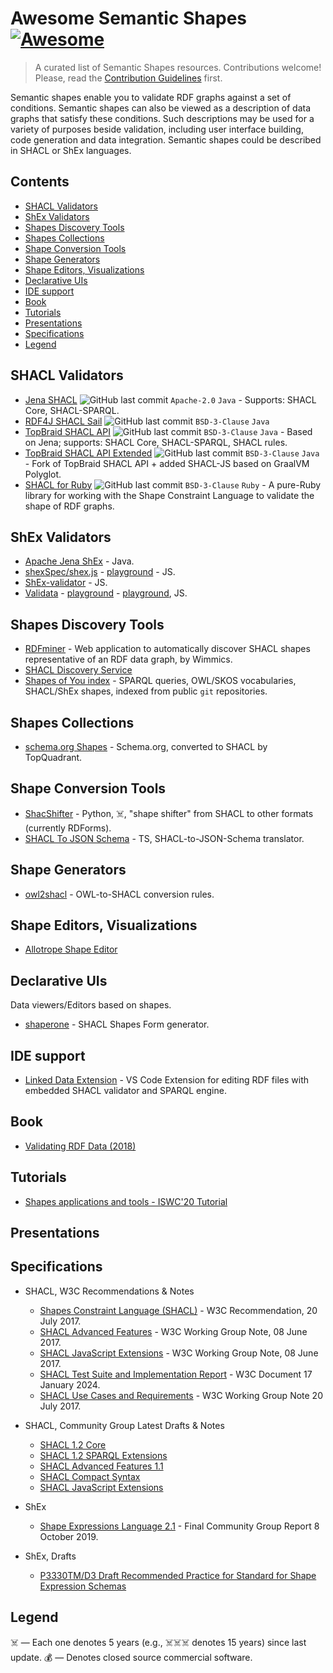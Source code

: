 # Awesome Semantic Shapes [![Awesome](https://awesome.re/badge.svg)](https://awesome.re)

> A curated list of Semantic Shapes resources. Contributions welcome!
> Please, read the [Contribution Guidelines](CONTRIBUTING.md) first.

Semantic shapes enable you to validate RDF graphs against a set of conditions.
Semantic shapes can also be viewed as a description of data graphs that satisfy these conditions.
Such descriptions may be used for a variety of purposes beside validation,
including user interface building, code generation and data integration.
Semantic shapes could be described in SHACL or ShEx languages.

## Contents

- [SHACL Validators](#shacl-validators)
- [ShEx Validators](#shex-validators)
- [Shapes Discovery Tools](#shapes-discovery-tools)
- [Shapes Collections](#shapes-collections)
- [Shape Conversion Tools](#shape-conversion-tools)
- [Shape Generators](#shape-generators)
- [Shape Editors, Visualizations](#shape-editors-visualizations)
- [Declarative UIs](#declarative-uis)
- [IDE support](#ide-support)
- [Book](#book)
- [Tutorials](#tutorials)
- [Presentations](#presentations)
- [Specifications](#specifications)
- [Legend](#legend)

## SHACL Validators

- [Jena SHACL](https://github.com/apache/jena/) ![GitHub last commit](https://img.shields.io/github/last-commit/apache/jena) `Apache-2.0` `Java` - Supports: SHACL Core, SHACL-SPARQL.
- [RDF4J SHACL Sail](https://github.com/eclipse-rdf4j/rdf4j) ![GitHub last commit](https://img.shields.io/github/last-commit/eclipse-rdf4j/rdf4j) `BSD-3-Clause` `Java`
- [TopBraid SHACL API](https://github.com/TopQuadrant/shacl) ![GitHub last commit](https://img.shields.io/github/last-commit/TopQuadrant/shacl) `BSD-3-Clause` `Java` - Based on Jena; supports: SHACL Core, SHACL-SPARQL, SHACL rules.
- [TopBraid SHACL API Extended](https://github.com/SHACL-X/shacl-x) ![GitHub last commit](https://img.shields.io/github/last-commit/SHACL-X/shacl-x) `BSD-3-Clause` `Java` - Fork of TopBraid SHACL API + added SHACL-JS based on GraalVM Polyglot.
- [SHACL for Ruby](https://github.com/ruby-rdf/shacl/) ![GitHub last commit](https://img.shields.io/github/last-commit/ruby-rdf/shacl) `BSD-3-Clause` `Ruby` - A pure-Ruby library for working with the Shape Constraint Language to validate the shape of RDF graphs.

## ShEx Validators

- [Apache Jena ShEx](https://jena.apache.org/documentation/shex/index.html) - Java.
- [shexSpec/shex.js](https://github.com/shexjs/shex.js) - [playground](http://rawgit.com/shexSpec/shex.js/master/doc/shex-simple.html) - JS.
- [ShEx-validator](https://github.com/HW-SWeL/ShEx-validator) - JS.
- [Validata](https://github.com/HW-SWeL/Validata) - [playground](http://hw-swel.github.io/Validata/) - [playground](https://www.w3.org/2015/03/ShExValidata/), JS.

## Shapes Discovery Tools

- [RDFminer](https://github.com/Wimmics/RDFminer) - Web application to automatically discover SHACL shapes representative of an RDF data graph, by Wimmics.
- [SHACL Discovery Service](https://github.com/AKSW/discover-shacl-shapes)
- [Shapes of You index](https://index.semanticscience.org/) - SPARQL queries, OWL/SKOS vocabularies, SHACL/ShEx shapes, indexed from public `git` repositories.

## Shapes Collections

- [schema.org Shapes](http://datashapes.org/schema) - Schema.org, converted to SHACL by TopQuadrant.

## Shape Conversion Tools

- [ShacShifter](https://github.com/AKSW/ShacShifter) - Python, ☠️, "shape shifter" from SHACL to other formats (currently RDForms).
- [SHACL To JSON Schema](https://github.com/comake/shacl-to-json-schema) - TS, SHACL-to-JSON-Schema translator.

## Shape Generators

- [owl2shacl](https://github.com/sparna-git/owl2shacl) - OWL-to-SHACL conversion rules.

## Shape Editors, Visualizations

- [Allotrope Shape Editor](https://gitlab.com/allotrope-open-source/shape-editor)

## Declarative UIs

Data viewers/Editors based on shapes.

- [shaperone](https://forms.hypermedia.app) - SHACL Shapes Form generator.

## IDE support

- [Linked Data Extension](https://github.com/elsevierlabs-os/linked-data) - VS Code Extension for editing RDF files with embedded SHACL validator and SPARQL engine.

## Book

- [Validating RDF Data (2018)](https://book.validatingrdf.com/)

## Tutorials

- [Shapes applications and tools - ISWC'20 Tutorial](https://www.validatingrdf.com/tutorial/iswc2020/)

## Presentations

## Specifications

- SHACL, W3C Recommendations & Notes
  - [Shapes Constraint Language (SHACL)](https://www.w3.org/TR/shacl/) - W3C Recommendation, 20 July 2017.
  - [SHACL Advanced Features](https://www.w3.org/TR/shacl-af/) - W3C Working Group Note, 08 June 2017.
  - [SHACL JavaScript Extensions](https://www.w3.org/TR/shacl-js/) - W3C Working Group Note, 08 June 2017.
  - [SHACL Test Suite and Implementation Report](https://w3c.github.io/data-shapes/data-shapes-test-suite/) - W3C Document 17 January 2024.
  - [SHACL Use Cases and Requirements](https://www.w3.org/TR/shacl-ucr/) - W3C Working Group Note 20 July 2017.

- SHACL, Community Group Latest Drafts & Notes
  - [SHACL 1.2 Core](https://w3c.github.io/shacl/shacl-core/)
  - [SHACL 1.2 SPARQL Extensions](https://w3c.github.io/shacl/shacl-sparql/)
  - [SHACL Advanced Features 1.1](https://w3c.github.io/shacl/shacl-af/)
  - [SHACL Compact Syntax](https://w3c.github.io/shacl/shacl-compact-syntax/)
  - [SHACL JavaScript Extensions](https://w3c.github.io/shacl/shacl-js/)

- ShEx
  - [Shape Expressions Language 2.1](https://shex.io/shex-semantics/index.html) - Final Community Group Report 8 October 2019.

- ShEx, Drafts
  - [P3330TM/D3 Draft Recommended Practice for Standard for Shape Expression Schemas](https://shexspec.github.io/spec/)

## Legend
☠️ — Each one denotes 5 years (e.g., ☠️☠️☠️ denotes 15 years) since last update.
💰 — Denotes closed source commercial software.
